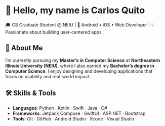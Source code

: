 # 👋 Hello, my name is Carlos Quito
🎓 CS Graduate Student @ NEIU | 📱 Android • iOS • Web Developer | 💡 Passionate about building user-centered apps  

## 🌟 About Me  
I’m currently pursuing my **Master’s in Computer Science** at **Northeastern Illinois University (NEIU)**, where I also earned my **Bachelor’s degree in Computer Science**.
I enjoy designing and developing applications that focus on usability and real-world impact.  


## 🛠️ Skills & Tools  
- **Languages**: Python · Kotlin · Swift · Java · C#  
- **Frameworks**: Jetpack Compose · SwiftUI · ASP.NET · Bootstrap  
- **Tools**: Git · GitHub · Android Studio · Xcode · Visual Studio  
